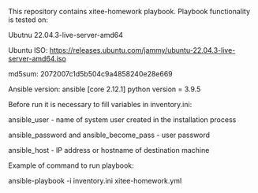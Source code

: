 This repository contains xitee-homework playbook. Playbook functionality is tested on:

Ubutnu 22.04.3-live-server-amd64

Ubuntu ISO:
https://releases.ubuntu.com/jammy/ubuntu-22.04.3-live-server-amd64.iso

md5sum: 2072007c1d5b504c9a4858240e28e669

Ansible version:
ansible [core 2.12.1]
python version = 3.9.5

Before run it is necessary to fill variables in inventory.ini:

ansible_user - name of system user created in the installation process

ansible_password and ansible_become_pass - user password

ansible_host - IP address or hostname of destination machine

Example of command to run playbook:

ansible-playbook -i inventory.ini xitee-homework.yml
